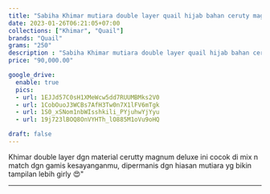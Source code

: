 ```yaml
---
title: "Sabiha Khimar mutiara double layer quail hijab bahan ceruty magnum"
date: 2023-01-26T06:21:05+07:00
collections: ["Khimar", "Quail"]
brands: "Quail"
grams: "250"
description : "Sabiha Khimar mutiara double layer quail hijab bahan ceruty magnum"
price: "90,000.00"

google_drive:
  enable: true
  pics:
  - url: 1EJJd57C0sH1XMeWcw5dd7RUUMBMks2V0
  - url: 1CobOuoJ3WCBs7AfH3Tw0n7X1lFV6mTgk
  - url: 1S0_xSNom1nbWIsshkili_PYjuhwYjYyu
  - url: 19j723lBOQ8OnVYHTh_lO885M1oVu9oHQ

draft: false
---
```


Khimar double layer dgn material cerutty magnum deluxe ini cocok di mix n match dgn gamis kesayanganmu, dipermanis dgn hiasan mutiara yg bikin tampilan lebih girly 😍"

-----------      
  

